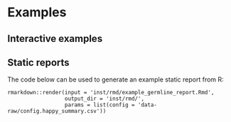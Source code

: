 # Examples

## Interactive examples


## Static reports
The code below can be used to generate an example static report from R:
```
rmarkdown::render(input = 'inst/rmd/example_germline_report.Rmd', 
                  output_dir = 'inst/rmd/', 
                  params = list(config = 'data-raw/config.happy_summary.csv'))
```